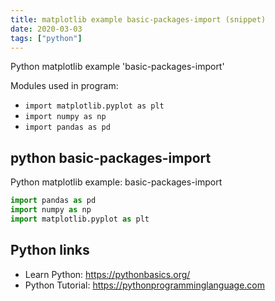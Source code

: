 ```yaml
---
title: matplotlib example basic-packages-import (snippet)
date: 2020-03-03
tags: ["python"]
---
```

Python matplotlib example 'basic-packages-import'


Modules used in program: 
* `import matplotlib.pyplot as plt`
* `import numpy as np`
* `import pandas as pd`

## python basic-packages-import

Python matplotlib example: basic-packages-import

```python
import pandas as pd
import numpy as np
import matplotlib.pyplot as plt

```

## Python links

- Learn Python: https://pythonbasics.org/
- Python Tutorial: https://pythonprogramminglanguage.com
